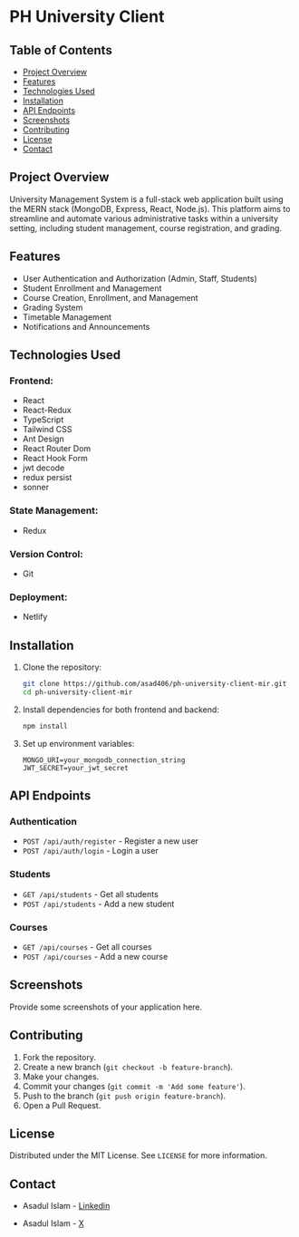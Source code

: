 # PH University Client

## Table of Contents

- [Project Overview](#project-overview)
- [Features](#features)
- [Technologies Used](#technologies-used)
- [Installation](#installation)
- [API Endpoints](#api-endpoints)
- [Screenshots](#screenshots)
- [Contributing](#contributing)
- [License](#license)
- [Contact](#contact)

## Project Overview

University Management System is a full-stack web application built using the MERN stack (MongoDB, Express, React, Node.js). This platform aims to streamline and automate various administrative tasks within a university setting, including student management, course registration, and grading.

## Features

- User Authentication and Authorization (Admin, Staff, Students)
- Student Enrollment and Management
- Course Creation, Enrollment, and Management
- Grading System
- Timetable Management
- Notifications and Announcements

## Technologies Used

### Frontend:

- React
- React-Redux
- TypeScript
- Tailwind CSS
- Ant Design
- React Router Dom
- React Hook Form
- jwt decode
- redux persist
- sonner

### State Management:

- Redux

### Version Control:

- Git

### Deployment:

- Netlify

## Installation

1. Clone the repository:
   ```bash
   git clone https://github.com/asad406/ph-university-client-mir.git
   cd ph-university-client-mir
   ```
2. Install dependencies for both frontend and backend:
   ```bash
   npm install
   ```
3. Set up environment variables:
   ```env
   MONGO_URI=your_mongodb_connection_string
   JWT_SECRET=your_jwt_secret
   ```

## API Endpoints

### Authentication

- `POST /api/auth/register` - Register a new user
- `POST /api/auth/login` - Login a user

### Students

- `GET /api/students` - Get all students
- `POST /api/students` - Add a new student

### Courses

- `GET /api/courses` - Get all courses
- `POST /api/courses` - Add a new course

## Screenshots

Provide some screenshots of your application here.

## Contributing

1. Fork the repository.
2. Create a new branch (`git checkout -b feature-branch`).
3. Make your changes.
4. Commit your changes (`git commit -m 'Add some feature'`).
5. Push to the branch (`git push origin feature-branch`).
6. Open a Pull Request.

## License

Distributed under the MIT License. See `LICENSE` for more information.

## Contact

- Asadul Islam - [Linkedin](https://www.linkedin.com/in/asad406/)

- Asadul Islam - [X](https://x.com/asad406_)
